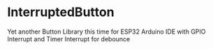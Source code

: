 # InterruptedButton
Yet another Button Library this time for ESP32 Arduino IDE with GPIO Interrupt and Timer Interrupt for debounce
